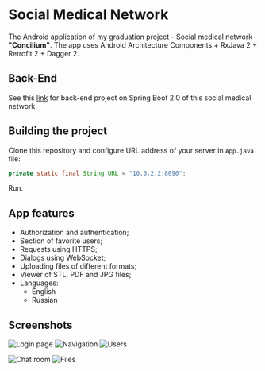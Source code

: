 # Social Medical Network
The Android application of my graduation project - Social medical network **"Concilium"**. The app uses Android Architecture Components + RxJava 2 + Retrofit 2 + Dagger 2.

## Back-End
See this [link](https://github.com/belogurow/Diploma-server) for back-end project on Spring Boot 2.0 of this social medical network.

## Building the project
Clone this repository and configure URL address of your server in ``App.java`` file:
```java
private static final String URL = "10.0.2.2:8090";
```
Run.

## App features
* Authorization and authentication;
* Section of favorite users;
* Requests using HTTPS;
* Dialogs using WebSocket;
* Uploading files of different formats;
* Viewer of STL, PDF and JPG files;
* Languages:
    * English
    * Russian

## Screenshots
![Login page](screenshots/login.png)
![Navigation](screenshots/navigation.png)
![Users](screenshots/users.png)

![Chat room](screenshots/chat_room.png)
![Files](screenshots/files.png)
